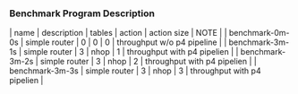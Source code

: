 ### Benchmark Program Description

| name       	  | description    |  tables  | action | action size | NOTE |
| benchmark-0m-0s | simple router  |   0      |  0     |   0       | throughput w/o p4 pipeline |
| benchmark-3m-1s | simple router  |   3      |  nhop  |   1       | throughput with p4 pipelien |
| benchmark-3m-2s | simple router  |   3      |  nhop  |   2       | throughput with p4 pipelien |
| benchmark-3m-3s | simple router  |   3      |  nhop  |   3       | throughput with p4 pipelien |

